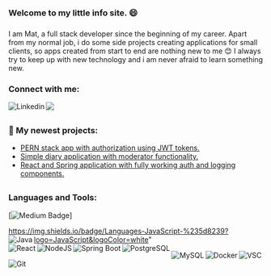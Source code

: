 ### Welcome to my little info site. :smile:

###
I am Mat, a full stack developer since the beginning of my career. Apart from my normal job, i do some side projects creating applications for small clients, so apps created from start to end are nothing new to me :blush: I always try to keep up with new technology and i am never afraid to learn something new.
<!--
I have the most experience working with React and Spring Boot, but recently i fall in love with React + NodeJs combination. 
-->
### Connect with me:
<a href="https://www.linkedin.com/in/mateusz-piorowski/"><img align="left" alt="Linkedin" src="https://img.shields.io/badge/-LinkedIn-%235d8239?logo=LinkedIn&logoColor=white&logoPosition=right&labelColor=grey" /></a>
<a href="mailto:mateuszpiorowski@gmail.com"> <img src="https://img.shields.io/badge/-Gmail-%235d8239?logo=Gmail&logoColor=white&logoPosition=right&labelColor=grey"/></a>

##
### :wrench: My newest projects:

- <a href="https://github.com/mpiorowski/pern-auth">PERN stack app with authorization using JWT tokens.</a>
- <a href="https://github.com/mpiorowski/diary-app">Simple diary application with moderator functionality.</a>
- <a href="https://github.com/mpiorowski/react-spring-auth">React and Spring application with fully working auth and logging components.</a>

##
### Languages and Tools:  

[![Medium Badge](https://img.shields.io/badge/-@mailharshkhatri-03a57a?style=flat-square&labelColor=000000&logo=Medium&link=https://medium.com/@mailharshkhatri/)]

https://img.shields.io/badge/Languages-JavaScript-%235d8239?logo=JavaScript&logoColor=white"
<img align="left" alt="Java" src="https://img.shields.io/badge/Languages-Java-%235d8239?logo=Java&logoColor=white" />  
<img align="left" alt="React" src="https://img.shields.io/badge/Frameworks-React-%235d8239?logo=React&logoColor=white" />
<img align="left" alt="NodeJS" src="https://img.shields.io/badge/Frameworks-NodeJS-%235d8239?logo=Node.js&logoColor=white" />
<img align="left" alt="Spring Boot" src="https://img.shields.io/badge/Frameworks-Spring-%235d8239?logo=Spring&logoColor=white" />
<img align="left" alt="PostgreSQL" src="https://img.shields.io/badge/SQL-PostgreSQL-%235d8239?logo=PostgreSql&logoColor=white" />


<img align="left" alt="MySQL" src="https://img.shields.io/badge/SQL-MySQL-%235d8239?logo=MySql&logoColor=white" />  
<img align="left" alt="Docker" src="https://img.shields.io/badge/Tools-Docker-%235d8239?logo=Docker&logoColor=white" />
<img align="left" alt="VSC" src="https://img.shields.io/badge/Tools-VSC-%235d8239?logo=visual-studio-code&logoColor=white" />
<img align="left" alt="Git" src="https://img.shields.io/badge/Tools-Git-%235d8239?logo=Git&logoColor=white" />

<!--
**mpiorowski/mpiorowski** is a ✨ _special_ ✨ repository because its `README.md` (this file) appears on your GitHub profile.

Here are some ideas to get you started:

- 🔭 I’m currently working on ...
- 🌱 I’m currently learning ...
- 👯 I’m looking to collaborate on ...
- 🤔 I’m looking for help with ...
- 💬 Ask me about ...
- 📫 How to reach me: ...
- 😄 Pronouns: ...
- ⚡ Fun fact: ...
-->
